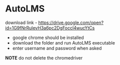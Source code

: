 # AutoLMS

download link - https://drive.google.com/open?id=1G9fNrRulevH3a6pc2DgFoccl4wucYtCs

* google chrome should be installed
* download the folder and run AutoLMS executable
* enter username and password when asked

**NOTE** do not delete the chromedriver
